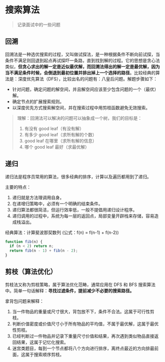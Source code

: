 搜索算法
=========================

> 记录面试中的一些问题
>

## 回溯

回溯法是一种选优搜索的过程，又叫做试探法，是一种根据条件不断向前试探，当条件不满足则回退到起点再试探吓一条路，直到找到解的过程。它的思想是贪心法类似，**但贪心求出的解一定是近似最优解，而回溯法得出的解一定是最优解，因为当不满足条件时候，会倒退到最初位置并排出掉上一个选择的路径**。比较经典的算法是：深度优先算法（DFS），比较出名的问题有：八皇后问题。解题步骤如下：

- 针对问题，确定问题的解空间，并且解空间应该至少包含问题的一个（最优）解。
- 确定节点的扩展搜索规则。
- 以深度优先方式搜索解空间，并在搜索过程中用剪枝函数避免无效搜索。

> 理解：回溯法可以解决的问题可以抽象成一个树，我们的目标是：
>
> 1. 有没有 good leaf（有没有解）
> 2. 有多少 good leaf（求所有解的个数）
> 3.  good leaf 在哪里（求所有解的信息）
> 4. 哪个 good leaf 最好（求最优解）

## 递归

递归法是程序员常用的算法，很多经典的排序，计算以及遍历都用到了递归。

主要的特点：

1. 递归就是方法理调用自身。
2. 在递增归策略中，必须有一个明确的结束条件。
3. 递归算法都很简洁，但运行效率低，一般不提倡用递归设计程序。
4. 递归调用的过程中，系统为每一层的返回点，局部变量开辟栈来存储，容易造成栈溢出。

经典算法：计算斐波那契数列 (公式：f(n) = f(n-1) + f(n-2))

```javascript
function fib(n) {
  if (n < 2) return n;
  return fib(n - 1) + fib(n - 2);
}
```

## 剪枝（算法优化）

剪枝法又称为剪枝策略，属于算法优化范畴，通常应用在 DFS 和 BFS 搜索算法中。简单一句话解释：**寻找过滤条件，提前减少不必要的搜索路径。**

拿背包问题来解释：

1. 当一件物品的重量或尺寸很大，背包放不下，条件不合法。这属于可行性剪枝。
2. 判断价值密度或价值尺寸小于所有物品的平均值，不属于最优解，这属于最优性剪枝。
3. 已经判断过一件物品并记录下重量尺寸价值和结果，再次遇到类似物品直接返回结果，这属于记忆化搜索。
4. 迷宫类题目，每到一个节点都将八个方向进行排序，离终点最近的方向排最前面，这属于搜索顺序剪枝。